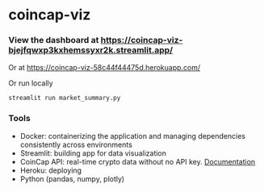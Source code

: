 # coincap-viz
### View the dashboard at https://coincap-viz-bjejfqwxp3kxhemssyxr2k.streamlit.app/

Or at https://coincap-viz-58c44f44475d.herokuapp.com/

Or run locally
```
streamlit run market_summary.py
```

### Tools
- Docker: containerizing the application and managing dependencies consistently across environments
- Streamlit: building app for data visualization
- CoinCap API: real-time crypto data without no API key. [Documentation](https://docs.coincap.io/)
- Heroku: deploying
- Python (pandas, numpy, plotly)
